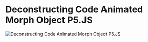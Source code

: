 # Deconstructing Code Animated Morph Object P5.JS


![Deconstructing Code Animated Morph Object P5.JS](assets/morph.gif)
